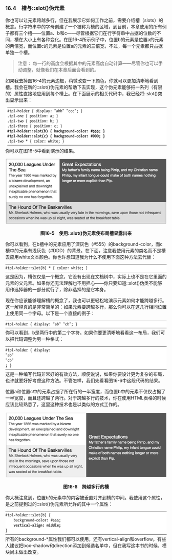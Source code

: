 ### 16.4　槽与::slot()伪元素

你也可以让元素跨越多行，但在我展示它如何工作之前，需要介绍槽（slots）的概念。行字符串中的字母创建了一个被称为槽的区域，到目前，本章使用的所有例子都有三个槽——位置a、b和c——尽管根据它们在行字符串中占据的位数的不同，槽在大小上有各种变化。在图16-4所示例子中，位置b的元素是位置a的元素的两倍宽，而位置c的元素是位置a的元素的三倍宽，不过，每一个元素都只占据单独一个槽。

> 注意：
> 每一行的高度会根据其中的元素高度自动计算——尽管你也可以手动调整，就像我们在本章后面会看到的。

如果我去掉图16-4的元素边框，稍微改变一下颜色，你就可以更加清晰地看到槽。我会在新的::slot()伪元素的帮助下去实现，这个伪元素能够把一系列（有限的）属性直接地应用到每个槽上。在下面展示的相关代码中，我已经将::slot()突出显示出来：

![716.png](../images/716.png)
你可以在图16-5中看到演示的结果。

![717.png](../images/717.png)
<center class="my_markdown"><b class="my_markdown">图16-5　使用::slot()伪元素使布局槽显露出来</b></center>

你可以看到，在b槽中的元素应用了深灰色（#555）的background-color，而c槽中的元素有浅灰色（#DDD）的背景。在下面，注意我使用元素的类名而不是槽去应用white文本颜色。你也许想知道我为什么不使用下面这种方法去代替：

![718.png](../images/718.png)
这是因为，槽仅仅是一个概念，它没有出现在文档树中，实际上也不是在它里面的元素的父元素。如果你还无法理解也不用担心——你只要知道::slot()伪类不能够用作选择器的一部分就行了，除非选择的是它本身。

现在你应该能够理解槽的概念了，我也可以更轻松地演示元素如何才能跨越多行。这一解释真的是非常简单的：如果元素要跨越多行，那么你可以在这几行相同位置上使用同一个字母。以下是一个直接的例子：

![719.png](../images/719.png)
你可以看到，b是两行中的第二个字符。如果你要更清晰地看看这一布局，我们可以把代码调整为另一种格式：

![720.png](../images/720.png)
这是一种编写代码非常好的有效方法，顺便说说，如果你要设计更为复杂的布局，也许就要好好考虑这种方法。不管怎样，我们先看看图16-6中这段代码的结果。

位置a和位置c中的元素占据了所在行的一半宽度，而位置b中的元素不仅仅占据了一半宽度，而且还跨越了两行。对于跨越多行的技术，你在使用HTML表格的时候应该比较熟悉了，这里这种技术也是以类似的方式工作的。

![721.png](../images/721.png)
<center class="my_markdown"><b class="my_markdown">图16-6　跨越多行的槽</b></center>

你大概注意到，位置b的元素中的内容被垂直对齐到槽的中间。我使用这个属性，是之前提到过的::slot()伪元素所允许的其中一个属性：

![722.png](../images/722.png)
所有的background-*属性我们都可以使用，还有vertical-align和overflow。有些人建议把box-shadow和direction添加到候选名单中，但在我写这本书的时候，模块尚未做出改变。

